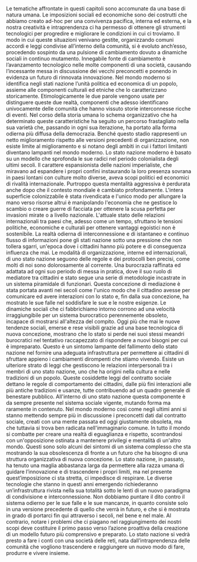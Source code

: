 Le tematiche affrontate in questi capitoli sono accomunate da una base di natura umana. Le imposizioni sociali ed economiche sono dei costrutti che abbiamo creato ad-hoc per una convivenza pacifica, interna ed esterna, e la nostra creatività e intraprendenza ci ha permesso di ottenere gli strumenti tecnologici per progredire e migliorare le condizioni in cui ci troviamo. Il modo in cui queste situazioni venivano gestite, organizzando comuni accordi e leggi condivise all’interno della comunità, si è evoluto anch’esso, procedendo sospinto da una pulsione di cambiamento dovuto a dinamiche sociali in continuo mutamento. Innegabile fonte di cambiamento è l’avanzamento tecnologico nelle molte componenti di una società, causando l’incessante messa in discussione dei vecchi preconcetti e ponendo in evidenza un futuro di rinnovata innovazione. Nel mondo moderno si identifica negli stati nazione l’unità politica ed economica di un popolo, assieme alle componenti culturali ed etniche che lo caratterizzano storicamente. Etimologicamente le due parole vengono usate per distinguere queste due realtà, componenti che adesso identificano univocamente delle comunità che hanno vissuto storie interconnesse ricche di eventi. Nel corso della storia umana lo schema organizzativo che ha determinato queste caratteristiche ha seguito un percorso frastagliato nella sua varietà che, passando in ogni sua iterazione, ha portato alla forma odierna più diffusa della democrazia. Benché questo stadio rappresenti un netto miglioramento rispetto alle versioni precedenti di organizzazione, non esiste limite al miglioramento e si notano degli ambiti in cui i fattori limitanti diventano lampanti nel mondo moderno.
Lo stato nazione moderno è basato su un modello che sprofonda le sue radici nel periodo colonialista degli ultimi secoli. Il carattere espansionista delle nazioni imperialiste, che miravano ad espandere i propri confini instaurando la loro presenza sovrana in paesi lontani  con culture molto diverse, aveva scopi politici ed economici di rivalità internazionale. Purtroppo questa mentalità aggressiva è perdurata anche dopo che il contesto mondiale è cambiato profondamente. L'intera superficie colonizzabile è stata rivendicata e l'unico modo per allungare la mano verso risorse altrui è manipolando l'economia che ne gestisce lo scambio o creare guerre di facciata per ottenere la scusa perfetta per invasioni mirate o a livello nazionale. L'attuale stato delle relazioni internazionali tra paesi che, adesso come un tempo, sfruttano le tensioni politiche, economiche e culturali per ottenere vantaggi egoistici non è sostenibile.  La realtà odierna di interconnessione e di istantaneo e continuo flusso di informazioni pone gli stati nazione sotto una pressione che non tollera sgarri, un'epoca dove i cittadini hanno più potere e di conseguenza influenza che mai.
Le modalità di organizzazione, interne ed internazionali, di uno stato nazione seguono delle regole e dei protocolli ben precisi, come molti di noi sono dolorosamente al corrente. Una burocrazia raffinata ed adattata ad ogni suo periodo di messa in pratica, dove il suo ruolo di mediatore tra cittadini e stato segue una serie di metodologie incastrate in un sistema piramidale di funzionari. Questa concezione di mediazione è stata portata avanti nei secoli come l'unico modo che il cittadino avesse per comunicare ed avere interazioni con lo stato e, fin dalla sua concezione, ha mostrato le sue falle nel soddisfare le sue e le nostre esigenze. Le dinamiche sociali che ci fabbrichiamo intorno corrono ad una velocità irraggiungibile per un sistema burocratico perennemente obsoleto, incapace di mostrarsi all'altezza del compito. Oggi più che mai le nuove tendenze sociali, emerse e rese visibili grazie ad una base tecnologica di nuova concezione, mostrano che lo stato si perde nei suoi stessi meandri burocratici nel tentativo raccapezzato di rispondere a nuovi bisogni per cui è impreparato. Questo è un sintomo lampante del fallimento dello stato nazione nel fornire una adeguata infrastruttura per permettere ai cittadini di sfruttare appieno i cambiamenti dirompenti che stiamo vivendo.
Esiste un ulteriore strato di leggi che gestiscono le relazioni interpersonali tra i membri di uno stato nazione, uno che ha origini nella cultura e nelle tradizioni di un popolo. Queste cosiddette leggi del contratto sociale dettano le regole di comportamento dei cittadini, dalle più fini interazioni alle più antiche tradizioni e usanze, tutte contribuendo ad un quadro generale di benestare pubblico. All'interno di uno stato nazione questa componente è da sempre presente nel sistema sociale vigente, mutando forma ma raramente in contenuto. Nel mondo moderno così come negli ultimi anni si stanno mettendo sempre più in discussione i preconcetti dati dal contratto sociale, creati con una mente passata ed oggi giustamente obsoleta, ma che tuttavia si trova ben radicata nell'immaginario comune. In tutto il mondo si combatte per creare una realtà di eguaglianza e rispetto, scontrandosi con un'opposizione ostinata a mantenere privilegi e mentalità di un'altro mondo.
Questi sono solo alcuni dei sintomi di un sistema complesso che sta mostrando la sua obsolescenza di fronte a un futuro che ha bisogno di una struttura organizzativa di nuova concezione. Lo stato nazione, in passato, ha tenuto una maglia abbastanza larga da permettere alla razza umana di guidare l’innovazione e di trascendere i propri limiti, ma nel presente quest’imposizione ci sta stretta, ci impedisce di respirare. Le diverse tecnologie che stanno in questi anni emergendo richiederanno un’infrastruttura rivista nella sua totalità sotto le lenti di un nuovo paradigma di condivisione e interconnessione. Non dobbiamo puntare il dito contro il sistema odierno per le sue falle e le sue mancanze, in quanto consiste solo in una versione precedente di quello che verrà in futuro, e che si è mostrata in grado di portarci fin qui attraverso i secoli, nel bene e nel male. Al contrario, notare i problemi che ci piagano nel raggiungimento dei nostri scopi deve costituire il primo passo verso l’azione proattiva della creazione di un modello futuro più comprensivo e preparato. Lo stato nazione si vedrà presto a fare i conti con una società delle reti, nata dall’intraprendenza delle comunità che vogliono trascendere e raggiungere un nuovo modo di fare, produrre e vivere insieme.
